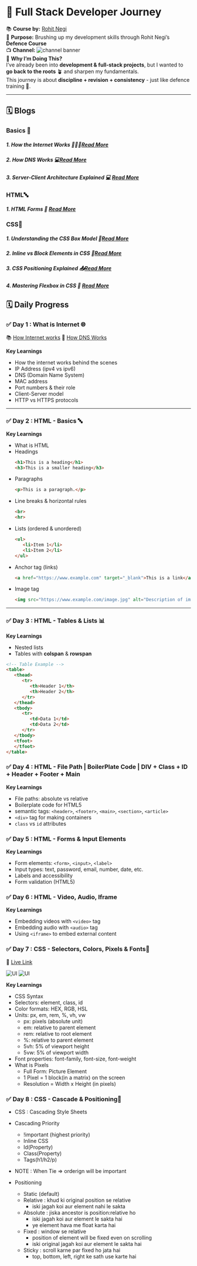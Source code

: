# 🚀 Full Stack Developer Journey  

📚 **Course by:** [Rohit Negi](https://www.youtube.com/watch?v=1pcikNlDB-4&list=PLQEaRBV9gAFsistSzOgnD4cWgFGRVda4X)  
🎯 **Purpose:** Brushing up my development skills through Rohit Negi’s **Defence Course**  
📺 **Channel:** ![channel banner](/images/image.png)  
🏹 **Why I’m Doing This?**  
I’ve already been into **development & full-stack projects**, but I wanted to **go back to the roots** 🪴 and sharpen my fundamentals.  
This journey is about **discipline + revision + consistency** - just like defence training 💪.

---

## 🗓️ Blogs

### Basics 🍻
##### 1. How the Internet Works  👨🏻‍💻[Read More](https://medium.com/@gauravkmaurya09/how-the-internet-works-a-beginner-friendly-explanation-be334e320aac)

##### 2. How DNS Works 💻[Read More](https://medium.com/@gauravkmaurya09/how-dns-works-the-journey-from-a-name-to-an-ip-address-59a59c3a4aab)

##### 3. Server-Client Architecture Explained 💻 [Read More](https://medium.com/@gauravkmaurya09/server-client-architecture-explained-from-browser-to-web-server-393093a7998a)


### HTML🔤
##### 1. HTML Forms 📝 [Read More](https://medium.com/@gauravkmaurya09/html-forms-made-simple-099444b167be)


### CSS🎨

##### 1. Understanding the CSS Box Model 💭[Read More](https://medium.com/@gauravkmaurya09/understanding-the-css-box-model-4894ba46b3ee)

##### 2. Inline vs Block Elements in CSS 🍃[Read More](https://medium.com/@gauravkmaurya09/inline-vs-block-elements-in-css-2f467889f000)

##### 3. CSS Positioning Explained 📤[Read More](https://medium.com/@gauravkmaurya09/css-positioning-explained-7279b1429f05)


##### 4. Mastering Flexbox in CSS 🍻 [Read More](https://medium.com/@gauravkmaurya09/mastering-flexbox-in-css-dba7f48b4373)


## 🗓️ Daily Progress  

### ✅ Day 1 : What is Internet 🌐  
 
📚 [How Internet works](https://medium.com/@gauravkmaurya09/how-the-internet-works-a-beginner-friendly-explanation-be334e320aac)
🏹 [How DNS Works](https://medium.com/@gauravkmaurya09/how-dns-works-the-journey-from-a-name-to-an-ip-address-59a59c3a4aab)

**Key Learnings**  
- How the internet works behind the scenes  
- IP Address (ipv4 vs ipv6)  
- DNS (Domain Name System)  
- MAC address  
- Port numbers & their role  
- Client-Server model  
- HTTP vs HTTPS protocols  

---

### ✅ Day 2 : HTML - Basics 🔤  


**Key Learnings**  
- What is HTML
- Headings  
   ```html
   <h1>This is a heading</h1>
   <h3>This is a smaller heading</h3>
   ```  
- Paragraphs  
   ```html
   <p>This is a paragraph.</p>
   ```  
- Line breaks & horizontal rules  
   ```html
   <br>  
   <hr>  
   ```  
- Lists (ordered & unordered)  
   ```html
   <ul>
      <li>Item 1</li>
      <li>Item 2</li>
   </ul>
   ```  
- Anchor tag (links)  
   ```html
   <a href="https://www.example.com" target="_blank">This is a link</a>
   ```  
- Image tag  
   ```html
   <img src="https://www.example.com/image.jpg" alt="Description of image">
   ```  

---

### ✅ Day 3 : HTML - Tables & Lists 📊  
 
**Key Learnings**  
- Nested lists  
- Tables with **colspan** & **rowspan**  
```html
<!-- Table Example -->
<table>
   <thead>
      <tr>
         <th>Header 1</th>
         <th>Header 2</th>
      </tr>
   </thead>
   <tbody>
      <tr>
         <td>Data 1</td>
         <td>Data 2</td>
      </tr>
   </tbody>
   <tfoot>
   </tfoot>
</table>
```


### ✅ Day 4 : HTML - File Path | BoilerPlate Code | DIV + Class + ID + Header + Footer + Main  

**Key Learnings**  
- File paths: absolute vs relative  
- Boilerplate code for HTML5
- semantic tags: `<header>`, `<footer>`, `<main>`, `<section>`, `<article>`
- `<div>` tag for making containers
- `class` vs `id` attributes


### ✅ Day 5 : HTML - Forms & Input Elements  

**Key Learnings**  
- Form elements: `<form>`, `<input>`, `<label>`
- Input types: text, password, email, number, date, etc.
- Labels and accessibility
- Form validation (HTML5)


### ✅ Day 6 : HTML - Video, Audio, Iframe
**Key Learnings**
- Embedding videos with `<video>` tag
- Embedding audio with `<audio>` tag
- Using `<iframe>` to embed external content


### ✅ Day 7 : CSS - Selectors, Colors, Pixels & Fonts🎨
🏹 [Live Link](https://simplecard009.netlify.app/)

![UI](./images/2.1.png)
![UI](./images/2.png)

**Key Learnings**
- CSS Syntax
- Selectors: element, class, id
- Color formats: HEX, RGB, HSL
- Units: px, em, rem, %, vh, vw
   - px: pixels (absolute unit)
   - em: relative to parent element
   - rem: relative to root element
   - %: relative to parent element
   - 5vh: 5% of viewport height
   - 5vw: 5% of viewport width
- Font properties: font-family, font-size, font-weight
- What is Pixels
   - Full Form: Picture Element
   - 1 Pixel = 1 block(in a matrix) on the screen
   - Resolution = Width x Height (in pixels)



### ✅ Day 8 : CSS - Cascade & Positioning🎨

- CSS : Cascading Style Sheets
- Cascading Priority
   - !important (highest priority)
   - Inline CSS 
   - Id(Property)
   - Class(Property)
   - Tags(h1/h2/p)
- NOTE : When Tie => orderign will be important

- Positioning
   - Static (default)
   - Relative : khud ki original position se relative
      - iski jagah koi aur element nahi le sakta
   - Absolute : jiska ancestor is position:relative ho
      - iski jagah koi aur element le sakta hai
      - ye element hava me float karta hai
   - Fixed :  window se relative
      - position of element will be fixed even on scrolling
      - iski original jagah koi aur element le sakta hai
   - Sticky : scroll karne par fixed ho jata hai
      - top, bottom, left, right ke sath use karte hai


